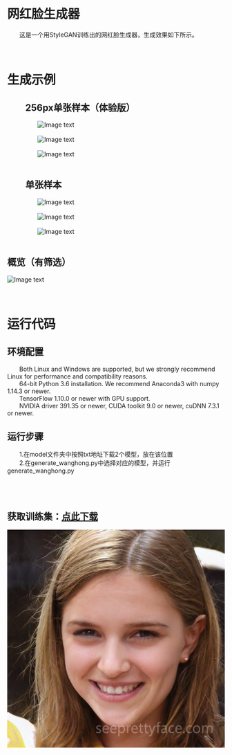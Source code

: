 # 网红脸生成器
&emsp;&emsp;这是一个用StyleGAN训练出的网红脸生成器，生成效果如下所示。<br /><br /><br />

# 生成示例

## &emsp;&emsp;256px单张样本（体验版）
&emsp;&emsp;&emsp;&emsp;&emsp;![Image text](https://github.com/a312863063/seeprettyface-generator-wanghong/blob/master/examples/example1.png)<br/><br/>
&emsp;&emsp;&emsp;&emsp;&emsp;![Image text](https://github.com/a312863063/seeprettyface-generator-wanghong/blob/master/examples/example2.png)<br/><br/>
&emsp;&emsp;&emsp;&emsp;&emsp;![Image text](https://github.com/a312863063/seeprettyface-generator-wanghong/blob/master/examples/example3.png)<br/><br/>

## &emsp;&emsp;单张样本
&emsp;&emsp;&emsp;&emsp;&emsp;![Image text](https://github.com/a312863063/seeprettyface-generator-wanghong/blob/master/examples/example_hd1.png)<br/><br/>
&emsp;&emsp;&emsp;&emsp;&emsp;![Image text](https://github.com/a312863063/seeprettyface-generator-wanghong/blob/master/examples/example_hd2.png)<br/><br/>
&emsp;&emsp;&emsp;&emsp;&emsp;![Image text](https://github.com/a312863063/seeprettyface-generator-wanghong/blob/master/examples/example_hd3.png)<br/><br/>

## 概览（有筛选）
![Image text](https://github.com/a312863063/seeprettyface-generator-wanghong/blob/master/examples/64_examples.jpg)
<br /><br /><br />
# 运行代码
## 环境配置
&emsp;&emsp;Both Linux and Windows are supported, but we strongly recommend Linux for performance and compatibility reasons.<br/>
&emsp;&emsp;64-bit Python 3.6 installation. We recommend Anaconda3 with numpy 1.14.3 or newer.<br/>
&emsp;&emsp;TensorFlow 1.10.0 or newer with GPU support.<br/>
&emsp;&emsp;NVIDIA driver 391.35 or newer, CUDA toolkit 9.0 or newer, cuDNN 7.3.1 or newer.<br/>

## 运行步骤
&emsp;&emsp;1.在model文件夹中按照txt地址下载2个模型，放在该位置<br/>
&emsp;&emsp;2.在generate_wanghong.py中选择对应的模型，并运行generate_wanghong.py<br/>
<br /><br /><br />
## 获取训练集：[点此下载](http://www.seeprettyface.com/mydataset_page2.html)
![Image text](https://github.com/a312863063/seeprettyface/blob/master/EP001-01.png)
